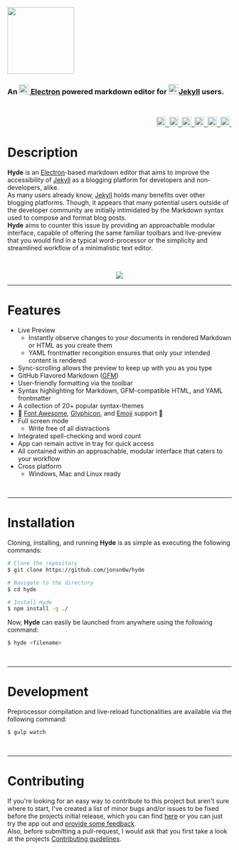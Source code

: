 <p align="left"> 
  <img src="https://user-images.githubusercontent.com/16360374/29169160-6d1c8fbc-7d87-11e7-82dc-d0a1b7078c02.png" height="150"/>
</p>
<h3 align="left">An <a href="http://electron.atom.io" target="_blank"><img src="https://user-images.githubusercontent.com/16360374/27318472-58bebca2-5541-11e7-9870-68d4a4f8f957.png" width="22"/> Electron</a> powered markdown editor for <a href="https://jekyllrb.com" target="_blank"><img src="https://user-images.githubusercontent.com/16360374/29168998-84c8393c-7d86-11e7-943c-50abf259af4e.png" height="23"/>Jekyll</a> users.</h3>
<br>  
<p align="right">
  <a href="https://travis-ci.org/JonSn0w/Hyde">
    <img src="https://travis-ci.org/JonSn0w/Hyde.svg?branch=master" height="21" title="Build Status"/>&nbsp;
  </a> 
  <a href="https://www.gnu.org/licenses/">
  <img src="https://img.shields.io/badge/License-GPL%20v3-yellow.svg" height="21" title="License"/>&nbsp;
</a>
  <a href="https://badge.fury.io/gh/JonSn0w%2FHyde">
    <img src="https://badge.fury.io/gh/JonSn0w%2FHyde.svg" height="21" alt="version"/>&nbsp;
  </a>
  <a href="https://codeclimate.com/github/JonSn0w/Hyde">
    <img src="https://codeclimate.com/github/JonSn0w/Hyde/badges/gpa.svg"  height="21" alt="Code Climate"/>&nbsp;
  </a>
  <a href="https://electron.atom.io/">
    <img src="https://img.shields.io/badge/powered_by-Electron-blue.svg" height="21" title="Electron"/>&nbsp;
  </a>
  <a href="https://jekyllrb.com/">
    <img src="https://img.shields.io/badge/built for-Jekyll-red.svg" height="21" title="Jekyll"/>&nbsp;
  </a>
</p>
  
# Description  
  
**Hyde** is an [Electron](http://electron.atom.io)-based markdown editor that aims to improve the accessibility of [Jekyll](https://jekyllrb.com) as a blogging platform for developers and non-developers, alike.  
As many users already know, [Jekyll](https://jekyllrb.com) holds many benefits over other blogging platforms. Though, it appears that many potential users outside of the developer community are initially intimidated by the Markdown syntax used to compose and format blog posts.   
**Hyde** aims to counter this issue by providing an approachable modular interface, capable of offering the same familiar toolbars and live-preview that you would find in a typical word-processor or the simplicity and streamlined workflow of a minimalistic text editor.  
  
<br>
<p align="center">
  <img src="https://user-images.githubusercontent.com/16360374/28510622-4c892968-6ffe-11e7-9944-b5fd30ca9147.png"/>
</p>

-------------------------  

# Features

* Live Preview
  - Instantly observe changes to your documents in rendered Markdown or HTML as you create them
  - YAML frontmatter recongition ensures that only your intended content is rendered
* Sync-scrolling allows the preview to keep up with you as you type
* GitHub Flavored Markdown ([GFM](https://github.github.com/gfm/))
* User-friendly formatting via the toolbar
* Syntax highlighting for Markdown, GFM-compatible HTML, and YAML frontmatter
* A collection of 20+ popular syntax-themes
* :tada: [Font Awesome](http://fontawesome.io), [Glyphicon](http://glyphicons.com/), and [Emoji](https://www.webpagefx.com/tools/emoji-cheat-sheet/) support :tada: 
* Full screen mode
  - Write free of all distractions
* Integrated spell-checking and word count
* App can remain active in tray for quick access
* All contained within an approachable, modular interface that caters to your workflow
* Cross platform
  - Windows, Mac and Linux ready
  
<br>  

-------------------

# Installation

Cloning, installing, and running **Hyde** is as simple as executing the following commands:

```sh
# Clone the repository
$ git clone https://github.com/jonsn0w/hyde

# Navigate to the directory
$ cd hyde

# Install Hyde 
$ npm install -g ./
```

Now, **Hyde** can easily be launched from anywhere using the following command:

```sh
$ hyde <filename>
```
<br>

-------------------

# Development

Preprocessor compilation and live-reload functionalities are available via the following command:

```sh
$ gulp watch
```

<br>

-------------------

# Contributing  

If you're looking for an easy way to contribute to this project but aren't sure where to start, I've created a list of minor bugs and/or issues to be fixed before the projects initial release, which you can find [here](https://github.com/JonSn0w/Hyde/issues?utf8=%E2%9C%93&q=is%3Aissue%20is%3Aopen%20is%3Ahelpwanted) or you can just try the app out and [provide some feedback](https://github.com/JonSn0w/Hyde/issues/new).  
Also, before submitting a pull-request, I would ask that you first take a look at the projects [Contributing guidelines](https://github.com/JonSn0w/Hyde/blob/master/docs/CONTRIBUTING.md). 

<br>
